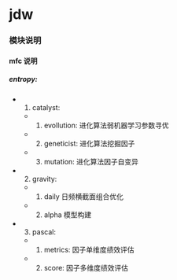 # jdw
### 模块说明
#### mfc 说明
##### entropy:
- 1. catalyst:
    - 1. evollution: 进化算法弱机器学习参数寻优
    - 2. geneticist: 进化算法挖掘因子
    - 3. mutation: 进化算法因子自变异

- 2. gravity: 
    - 1. daily  日频横截面组合优化
    - 2. alpha  模型构建

- 3. pascal:
    - 1. metrics: 因子单维度绩效评估
    - 2. score: 因子多维度绩效评估 